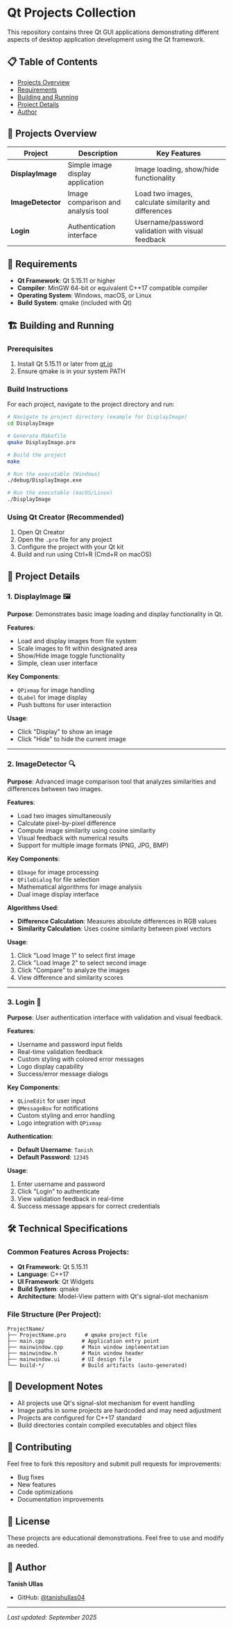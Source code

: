 # Qt Projects Collection

This repository contains three Qt GUI applications demonstrating different aspects of desktop application development using the Qt framework.

## 📋 Table of Contents
- [Projects Overview](#projects-overview)
- [Requirements](#requirements)
- [Building and Running](#building-and-running)
- [Project Details](#project-details)
- [Author](#author)

## 🚀 Projects Overview

| Project | Description | Key Features |
|---------|-------------|--------------|
| **DisplayImage** | Simple image display application | Image loading, show/hide functionality |
| **ImageDetector** | Image comparison and analysis tool | Load two images, calculate similarity and differences |
| **Login** | Authentication interface | Username/password validation with visual feedback |

## 🔧 Requirements

- **Qt Framework**: Qt 5.15.11 or higher
- **Compiler**: MinGW 64-bit or equivalent C++17 compatible compiler
- **Operating System**: Windows, macOS, or Linux
- **Build System**: qmake (included with Qt)

## 🏗️ Building and Running

### Prerequisites
1. Install Qt 5.15.11 or later from [qt.io](https://www.qt.io/)
2. Ensure qmake is in your system PATH

### Build Instructions

For each project, navigate to the project directory and run:

```bash
# Navigate to project directory (example for DisplayImage)
cd DisplayImage

# Generate Makefile
qmake DisplayImage.pro

# Build the project
make

# Run the executable (Windows)
./debug/DisplayImage.exe

# Run the executable (macOS/Linux)
./DisplayImage
```

### Using Qt Creator (Recommended)
1. Open Qt Creator
2. Open the `.pro` file for any project
3. Configure the project with your Qt kit
4. Build and run using Ctrl+R (Cmd+R on macOS)

## 📁 Project Details

### 1. DisplayImage 🖼️

**Purpose**: Demonstrates basic image loading and display functionality in Qt.

**Features**:
- Load and display images from file system
- Scale images to fit within designated area
- Show/Hide image toggle functionality
- Simple, clean user interface

**Key Components**:
- `QPixmap` for image handling
- `QLabel` for image display
- Push buttons for user interaction

**Usage**:
- Click "Display" to show an image
- Click "Hide" to hide the current image

---

### 2. ImageDetector 🔍

**Purpose**: Advanced image comparison tool that analyzes similarities and differences between two images.

**Features**:
- Load two images simultaneously
- Calculate pixel-by-pixel difference
- Compute image similarity using cosine similarity
- Visual feedback with numerical results
- Support for multiple image formats (PNG, JPG, BMP)

**Key Components**:
- `QImage` for image processing
- `QFileDialog` for file selection
- Mathematical algorithms for image analysis
- Dual image display interface

**Algorithms Used**:
- **Difference Calculation**: Measures absolute differences in RGB values
- **Similarity Calculation**: Uses cosine similarity between pixel vectors

**Usage**:
1. Click "Load Image 1" to select first image
2. Click "Load Image 2" to select second image  
3. Click "Compare" to analyze the images
4. View difference and similarity scores

---

### 3. Login 🔐

**Purpose**: User authentication interface with validation and visual feedback.

**Features**:
- Username and password input fields
- Real-time validation feedback
- Custom styling with colored error messages
- Logo display capability
- Success/error message dialogs

**Key Components**:
- `QLineEdit` for user input
- `QMessageBox` for notifications
- Custom styling and error handling
- Logo integration with `QPixmap`

**Authentication**:
- **Default Username**: `Tanish`
- **Default Password**: `12345`

**Usage**:
1. Enter username and password
2. Click "Login" to authenticate
3. View validation feedback in real-time
4. Success message appears for correct credentials

## 🛠️ Technical Specifications

### Common Features Across Projects:
- **Qt Framework**: Qt 5.15.11
- **Language**: C++17
- **UI Framework**: Qt Widgets
- **Build System**: qmake
- **Architecture**: Model-View pattern with Qt's signal-slot mechanism

### File Structure (Per Project):
```
ProjectName/
├── ProjectName.pro      # qmake project file
├── main.cpp            # Application entry point
├── mainwindow.cpp      # Main window implementation
├── mainwindow.h        # Main window header
├── mainwindow.ui       # UI design file
└── build-*/            # Build artifacts (auto-generated)
```

## 📝 Development Notes

- All projects use Qt's signal-slot mechanism for event handling
- Image paths in some projects are hardcoded and may need adjustment
- Projects are configured for C++17 standard
- Build directories contain compiled executables and object files

## 🤝 Contributing

Feel free to fork this repository and submit pull requests for improvements:
- Bug fixes
- New features
- Code optimizations
- Documentation improvements

## 📄 License

These projects are educational demonstrations. Feel free to use and modify as needed.

## 👤 Author

**Tanish Ullas**
- GitHub: [@tanishullas04](https://github.com/tanishullas04)

---

*Last updated: September 2025*
